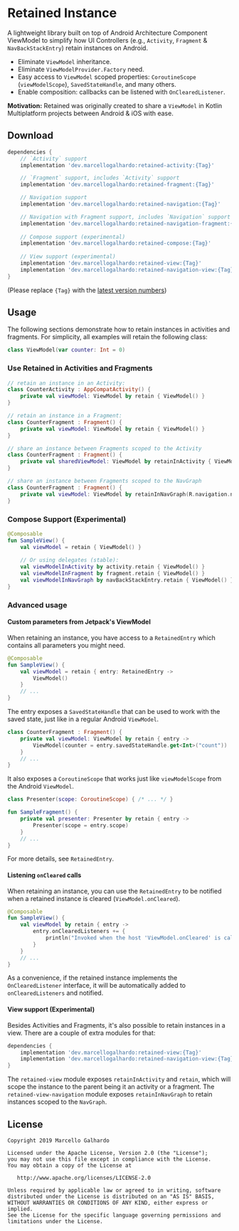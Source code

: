 # Retained Instance

A lightweight library built on top of Android Architecture Component ViewModel to simplify how UI Controllers (e.g., `Activity`, `Fragment` & `NavBackStackEntry`) retain instances on Android.

- Eliminate `ViewModel` inheritance.
- Eliminate `ViewModelProvider.Factory` need.
- Easy access to `ViewModel` scoped properties: `CoroutineScope` (`viewModelScope`), `SavedStateHandle`, and many others.
- Enable composition: callbacks can be listened with `OnClearedListener`.

**Motivation:** Retained was originally created to share a `ViewModel` in Kotlin Multiplatform projects between Android & iOS with ease.

## Download

```gradle
dependencies {
    // `Activity` support
    implementation 'dev.marcellogalhardo:retained-activity:{Tag}'

    // `Fragment` support, includes `Activity` support
    implementation 'dev.marcellogalhardo:retained-fragment:{Tag}'

    // Navigation support
    implementation 'dev.marcellogalhardo:retained-navigation:{Tag}'    

    // Navigation with Fragment support, includes `Navigation` support
    implementation 'dev.marcellogalhardo:retained-navigation-fragment:{Tag}'
    
    // Compose support (experimental)
    implementation 'dev.marcellogalhardo:retained-compose:{Tag}'
    
    // View support (experimental)
    implementation 'dev.marcellogalhardo:retained-view:{Tag}'
    implementation 'dev.marcellogalhardo:retained-navigation-view:{Tag}'
}
```

(Please replace `{Tag}` with the [latest version numbers](https://github.com/marcellogalhardo/retained/releases))

## Usage

The following sections demonstrate how to retain instances in activities and fragments. For simplicity, all examples will retain the following class:

```kotlin
class ViewModel(var counter: Int = 0)
```

### Use Retained in Activities and Fragments

```kotlin
// retain an instance in an Activity:
class CounterActivity : AppCompatActivity() {
    private val viewModel: ViewModel by retain { ViewModel() }
}

// retain an instance in a Fragment:
class CounterFragment : Fragment() {
    private val viewModel: ViewModel by retain { ViewModel() }
}

// share an instance between Fragments scoped to the Activity
class CounterFragment : Fragment() {
    private val sharedViewModel: ViewModel by retainInActivity { ViewModel() }
}

// share an instance between Fragments scoped to the NavGraph
class CounterFragment : Fragment() {
    private val viewModel: ViewModel by retainInNavGraph(R.navigation.nav_graph) { ViewModel() }
}
```

### Compose Support (Experimental)

```kotlin
@Composable
fun SampleView() {
    val viewModel = retain { ViewModel() }
    
    // Or using delegates (stable):
    val viewModelInActivity by activity.retain { ViewModel() }
    val viewModelInFragment by fragment.retain { ViewModel() }
    val viewModelInNavGraph by navBackStackEntry.retain { ViewModel() }
}
```

### Advanced usage

#### Custom parameters from Jetpack's ViewModel

When retaining an instance, you have access to a `RetainedEntry` which contains all parameters you might need.

```kotlin
@Composable
fun SampleView() {
    val viewModel = retain { entry: RetainedEntry ->
        ViewModel()
    }
    // ...
}
```

The entry exposes a `SavedStateHandle` that can be used to work with the saved state, just like in a regular Android `ViewModel`.

```kotlin
class CounterFragment : Fragment() {
    private val viewModel: ViewModel by retain { entry -> 
        ViewModel(counter = entry.savedStateHandle.get<Int>("count"))
    }
    // ...
}
```

It also exposes a `CoroutineScope` that works just like `viewModelScope` from the Android `ViewModel`.

```kotlin
class Presenter(scope: CoroutineScope) { /* ... */ }

fun SampleFragment() {
    private val presenter: Presenter by retain { entry -> 
        Presenter(scope = entry.scope)
    }
    // ...
}
```

For more details, see `RetainedEntry`.

#### Listening `onCleared` calls

When retaining an instance, you can use the `RetainedEntry` to be notified when a retained instance is cleared (`ViewModel.onCleared`).

```kotlin
@Composable
fun SampleView() {
    val viewModel by retain { entry ->
        entry.onClearedListeners += {
            println("Invoked when the host 'ViewModel.onCleared' is called")
        }
    }
    // ...
}
```

As a convenience, if the retained instance implements the `OnClearedListener` interface, it will be automatically added to `onClearedListeners` and notified.

#### View support (Experimental)

Besides Activities and Fragments, it's also possible to retain instances in a view. There are a couple of extra modules for that:

```gradle
dependencies {
    implementation 'dev.marcellogalhardo:retained-view:{Tag}'
    implementation 'dev.marcellogalhardo:retained-navigation-view:{Tag}'
}
```

The `retained-view` module exposes `retainInActivity` and `retain`, which will scope the instance to the parent being it an activity or a fragment. The `retained-view-navigation` module exposes `retainInNavGraph` to retain instances scoped to the `NavGraph`.

License
-------

    Copyright 2019 Marcello Galhardo

    Licensed under the Apache License, Version 2.0 (the "License");
    you may not use this file except in compliance with the License.
    You may obtain a copy of the License at

       http://www.apache.org/licenses/LICENSE-2.0

    Unless required by applicable law or agreed to in writing, software
    distributed under the License is distributed on an "AS IS" BASIS,
    WITHOUT WARRANTIES OR CONDITIONS OF ANY KIND, either express or implied.
    See the License for the specific language governing permissions and
    limitations under the License.
